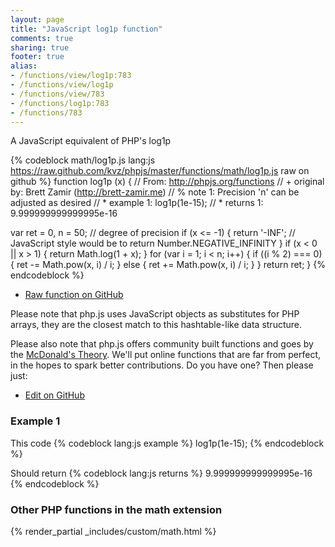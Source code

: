 ```yaml
---
layout: page
title: "JavaScript log1p function"
comments: true
sharing: true
footer: true
alias:
- /functions/view/log1p:783
- /functions/view/log1p
- /functions/view/783
- /functions/log1p:783
- /functions/783
---
```

<!-- Generated by Rakefile:build -->
A JavaScript equivalent of PHP's log1p

{% codeblock math/log1p.js lang:js https://raw.github.com/kvz/phpjs/master/functions/math/log1p.js raw on github %}
function log1p (x) {
  // From: http://phpjs.org/functions
  // +   original by: Brett Zamir (http://brett-zamir.me)
  // %          note 1: Precision 'n' can be adjusted as desired
  // *     example 1: log1p(1e-15);
  // *     returns 1: 9.999999999999995e-16

  var ret = 0,
    n = 50; // degree of precision
  if (x <= -1) {
    return '-INF'; // JavaScript style would be to return Number.NEGATIVE_INFINITY
  }
  if (x < 0 || x > 1) {
    return Math.log(1 + x);
  }
  for (var i = 1; i < n; i++) {
    if ((i % 2) === 0) {
      ret -= Math.pow(x, i) / i;
    } else {
      ret += Math.pow(x, i) / i;
    }
  }
  return ret;
}
{% endcodeblock %}

 - [Raw function on GitHub](https://github.com/kvz/phpjs/blob/master/functions/math/log1p.js)

Please note that php.js uses JavaScript objects as substitutes for PHP arrays, they are 
the closest match to this hashtable-like data structure. 

Please also note that php.js offers community built functions and goes by the 
[McDonald's Theory](https://medium.com/what-i-learned-building/9216e1c9da7d). We'll put online 
functions that are far from perfect, in the hopes to spark better contributions. 
Do you have one? Then please just: 

 - [Edit on GitHub](https://github.com/kvz/phpjs/edit/master/functions/math/log1p.js)

### Example 1
This code
{% codeblock lang:js example %}
log1p(1e-15);
{% endcodeblock %}

Should return
{% codeblock lang:js returns %}
9.999999999999995e-16
{% endcodeblock %}


### Other PHP functions in the math extension
{% render_partial _includes/custom/math.html %}
